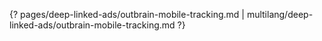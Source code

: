 {? pages/deep-linked-ads/outbrain-mobile-tracking.md | multilang/deep-linked-ads/outbrain-mobile-tracking.md ?}

